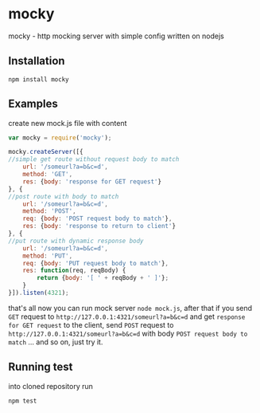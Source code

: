 # mocky

mocky - http mocking server with simple config written on nodejs

## Installation

```
npm install mocky
```

## Examples

create new mock.js file with content

```javascript
var mocky = require('mocky');

mocky.createServer([{
//simple get route without request body to match
	url: '/someurl?a=b&c=d',
	method: 'GET',
	res: {body: 'response for GET request'}
}, {
//post route with body to match
	url: '/someurl?a=b&c=d',
	method: 'POST',
	req: {body: 'POST request body to match'},
	res: {body: 'response to return to client'}
}, {
//put route with dynamic response body
	url: '/someurl?a=b&c=d',
	method: 'PUT',
	req: {body: 'PUT request body to match'},
	res: function(req, reqBody) {
		return {body: '[ ' + reqBody + ' ]'};
	}
}]).listen(4321);

```

that's all now you can run mock server `node mock.js`, after
that if you send `GET` request to `http://127.0.0.1:4321/someurl?a=b&c=d` and
get `response for GET request` to the client, send `POST` request to
`http://127.0.0.1:4321/someurl?a=b&c=d` with body `POST request body to match`
... and so on, just try it.

## Running test

into cloned repository run

```
npm test
```